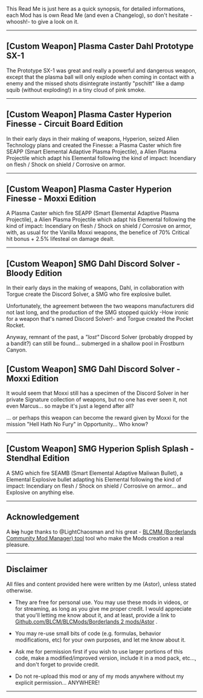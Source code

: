 This Read Me is just here as a quick synopsis, for detailed informations, each Mod has is own Read Me (and even a Changelog), so don't hesitate -whoosh!- to give a look on it.


* * * * *
 
## [Custom Weapon] Plasma Caster Dahl Prototype SX-1

The Prototype SX-1 was great and really a powerful and dangerous weapon, except that the plasma ball will only explode when coming in contact with a enemy and the missed shots disintegrate instantly "pschitt" like a damp squib (without exploding!) in a tiny cloud of pink smoke.

 * * * * *

## [Custom Weapon] Plasma Caster Hyperion Finesse - Circuit Board Edition

In their early days in their making of weapons, Hyperion, seized Alien Technology plans and created the Finesse: a Plasma Caster which fire SEAPP (Smart Elemental Adaptive Plasma Projectile), a Alien Plasma Projectile which adapt his Elemental following the kind of impact: Incendiary on flesh / Shock on shield / Corrosive on armor. 

 * * * * *

## [Custom Weapon] Plasma Caster Hyperion Finesse - Moxxi Edition

A Plasma Caster which fire SEAPP (Smart Elemental Adaptive Plasma Projectile), a Alien Plasma Projectile which adapt his Elemental following the kind of impact: Incendiary on flesh / Shock on shield / Corrosive on armor, with, as usual for the Vanilla Moxxi weapons, the benefice of 70% Critical hit bonus + 2.5% lifesteal on damage dealt.

 * * * * *
 
## [Custom Weapon] SMG Dahl Discord Solver - Bloody Edition

In their early days in the making of weapons, Dahl, in collaboration with Torgue create the Discord Solver, a SMG who fire explosive bullet.
  
Unfortunately, the agreement between the two weapons manufacturers did not last long, and the production of the SMG stopped quickly -How ironic for a weapon that's named Discord Solver!- and Torgue created the Pocket Rocket.

Anyway, remnant of the past, a *"lost"* Discord Solver (probably dropped by a bandit?) can still be found... submerged in a shallow pool in Frostburn Canyon.

## [Custom Weapon] SMG Dahl Discord Solver - Moxxi Edition

It would seem that Moxxi still has a specimen of the Discord Solver in her private Signature collection of weapons, but no one has ever seen it, not even Marcus... so maybe it's just a legend after all? 
 
... or perhaps this weapon can become the reward given by Moxxi for the mission "Hell Hath No Fury" in Opportunity...  Who know? 

* * * * *

## [Custom Weapon] SMG Hyperion Splish Splash - Stendhal Edition

A SMG which fire SEAMB (Smart Elemental Adaptive Maliwan Bullet), a Elemental Explosive bullet adapting his Elemental following the kind of impact: Incendiary on flesh / Shock on shield / Corrosive on armor... and Explosive on anything else.



* * * * *
 
## Acknowledgement

A ~~big~~ huge thanks to @LightChaosman and his great - [BLCMM (Borderlands Community Mod Manager) tool](https://github.com/BLCM/BLCMods/wiki/Borderlands-Community-Mod-Manager) tool who make the Mods creation a real pleasure. 

 * * * * *
 
## Disclaimer

All files and content provided here were written by me (Astor), unless stated otherwise.

- They are free for personal use. You may use these mods in videos, or for streaming, as long as you give me proper credit. I would appreciate that you'll letting me know about it, and at least, provide a link to [Github.com/BLCM/BLCMods/Borderlands 2 mods/Astor](https://github.com/BLCM/BLCMods/tree/master/Borderlands%202%20mods/Astor) .

- You may re-use small bits of code (e.g. formulas, behavior modifications, etc) for your own purposes, and let me know about it. 

- Ask me for permission first if you wish to use larger portions of this code, make a modified/improved version, include it in a mod pack, etc..., and don't forget to provide credit.

- Do not re-upload this mod or any of my mods anywhere without my explicit permission... ANYWHERE!

 * * * * *
